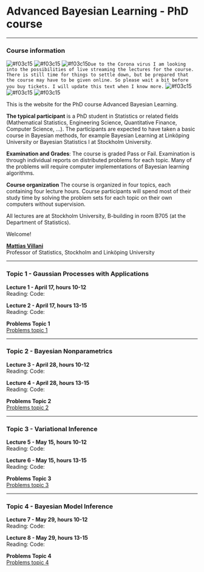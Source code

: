 # Advanced Bayesian Learning - PhD course

---

### Course information

![#f03c15](https://placehold.it/15/f03c15/000000?text=+) ![#f03c15](https://placehold.it/15/f03c15/000000?text=+) ![#f03c15](https://placehold.it/15/f03c15/000000?text=+)`Due to the Corona virus I am looking into the possibilities of live streaming the lectures for the course. There is still time for things to settle down, but be prepared that the course may have to be given online. So please wait a bit before you buy tickets. I will update this text when I know more.`
![#f03c15](https://placehold.it/15/f03c15/000000?text=+)
![#f03c15](https://placehold.it/15/f03c15/000000?text=+)
![#f03c15](https://placehold.it/15/f03c15/000000?text=+)

This is the website for the PhD course Advanced Bayesian Learning.

**The typical participant** is a PhD student in Statistics or related fields (Mathematical Statistics, Engineering Science, Quantitative Finance, Computer Science, ...). The participants are expected to have taken a basic course in Bayesian methods, for example Bayesian Learning at Linköping University or Bayesian Statistics I at Stockholm University.

**Examination and Grades**: The course is graded Pass or Fail. Examination is through individual reports on distributed problems for each topic. Many of the problems will require computer implementations of Bayesian learning algorithms.

**Course organization**
The course is organized in four topics, each containing four lecture hours. Course participants will spend most of their study time by solving the problem sets for each topic on their own computers without supervision.

All lectures are at Stockholm University, B-building in room B705 (at the Department of Statistics).

Welcome!

[**Mattias Villani**](https://www.mattiasvillani.com/) \
Professor of Statistics, Stockholm and Linköping University

---


### Topic 1 - Gaussian Processes with Applications

**Lecture 1 - April 17, hours 10-12**\
Reading:
Code:

**Lecture 2 - April 17, hours 13-15**\
Reading:
Code:

**Problems Topic 1**\
[Problems topic 1](TBA)


---


### Topic 2 - Bayesian Nonparametrics

**Lecture 3 - April 28, hours 10-12**\
Reading:
Code:

**Lecture 4 - April 28, hours 13-15**\
Reading:
Code:

**Problems Topic 2**\
[Problems topic 2](TBA)


---


### Topic 3 -  Variational Inference

**Lecture 5 - May 15, hours 10-12**\
Reading:
Code:

**Lecture 6 - May 15, hours 13-15**\
Reading:
Code:

**Problems Topic 3**\
[Problems topic 3](TBA)


---


### Topic 4 - Bayesian Model Inference

**Lecture 7 - May 29, hours 10-12**\
Reading:
Code:

**Lecture 8 - May 29, hours 13-15**\
Reading:
Code:

**Problems Topic 4**\
[Problems topic 4](TBA)
